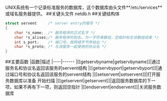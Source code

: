 UNIX系统有一个记录标准服务的数据库，这个数据库由头文件**/etc/services**或域名服务器提供。
##关键头文件
netdb.h
##关键结构体
```c
struct servent     /* server entry的缩写 */
{
    char *s_name;  /* 服务程序的正式名字 */
    char *s_alises;/* 服务程序的别名，为一字符串数组，空指针标志该数组结束 */
    int s_port;    /* 端口号，按网络字节序给出 */
    char *s_proto; /* 与该服务一起使用的协议名 */
}
```
##主要函数
|函数|描述
|----|------
|[[getservbyname|getservbyname]]|通过服务名和协议名返回该服务的servent结构
|[[getservbyport|getservbyport]]|通过端口号和协议名返回该服务的servent结构
|[[setservent|setservent]]|打开服务数据库以准备 开始扫描
|[[getservent|getservent]]|返回服务数据库的下一项，如果不再有下一项，则返回空指针
|[[endservent|endservent]]|关闭服务数据库


